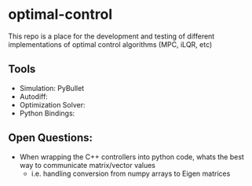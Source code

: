 # optimal-control
This repo is a place for the development and testing of different implementations of optimal control algorithms (MPC, iLQR, etc)

## Tools
* Simulation: PyBullet
* Autodiff: 
* Optimization Solver: 
* Python Bindings: 

## Open Questions:
* When wrapping the C++ controllers into python code, whats the best
  way to communicate matrix/vector values
    * i.e. handling conversion from numpy arrays to Eigen matrices

